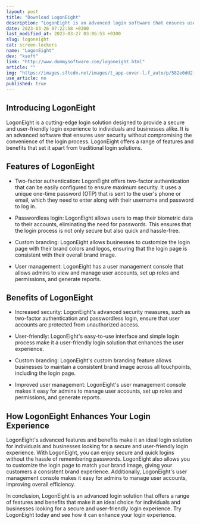 ```yaml
---
layout: post
title: "Download LogonEight"
description: "LogonEight is an advanced login software that ensures user security without compromising the convenience of the login process. Learn more about its features, benefits, and how it can enhance your login experience in this article."
date: 2023-03-26 07:22:58 +0300
last_modified_at: 2023-03-27 03:06:53 +0300
slug: logoneight
cat: screen-lockers
name: "LogonEight"
dev: "ksoft"
link: "http://www.dummysoftware.com/logoneight.html"
article: ""
img: "https://images.sftcdn.net/images/t_app-cover-l,f_auto/p/582e0dd2-a4d0-11e6-87ef-00163ed833e7/2318362560/logoneight-screenshot.png"
use_article: no
published: true
---
```

## Introducing LogonEight

LogonEight is a cutting-edge login solution designed to provide a secure and user-friendly login experience to individuals and businesses alike. It is an advanced software that ensures user security without compromising the convenience of the login process. LogonEight offers a range of features and benefits that set it apart from traditional login solutions.

## Features of LogonEight

- Two-factor authentication: LogonEight offers two-factor authentication that can be easily configured to ensure maximum security. It uses a unique one-time password (OTP) that is sent to the user's phone or email, which they need to enter along with their username and password to log in.

- Passwordless login: LogonEight allows users to map their biometric data to their accounts, eliminating the need for passwords. This ensures that the login process is not only secure but also quick and hassle-free.

- Custom branding: LogonEight allows businesses to customize the login page with their brand colors and logos, ensuring that the login page is consistent with their overall brand image.

- User management: LogonEight has a user management console that allows admins to view and manage user accounts, set up roles and permissions, and generate reports.

## Benefits of LogonEight

- Increased security: LogonEight's advanced security measures, such as two-factor authentication and passwordless login, ensure that user accounts are protected from unauthorized access.

- User-friendly: LogonEight's easy-to-use interface and simple login process make it a user-friendly login solution that enhances the user experience.

- Custom branding: LogonEight's custom branding feature allows businesses to maintain a consistent brand image across all touchpoints, including the login page.

- Improved user management: LogonEight's user management console makes it easy for admins to manage user accounts, set up roles and permissions, and generate reports.

## How LogonEight Enhances Your Login Experience

LogonEight's advanced features and benefits make it an ideal login solution for individuals and businesses looking for a secure and user-friendly login experience. With LogonEight, you can enjoy secure and quick logins without the hassle of remembering passwords. LogonEight also allows you to customize the login page to match your brand image, giving your customers a consistent brand experience. Additionally, LogonEight's user management console makes it easy for admins to manage user accounts, improving overall efficiency.

In conclusion, LogonEight is an advanced login solution that offers a range of features and benefits that make it an ideal choice for individuals and businesses looking for a secure and user-friendly login experience. Try LogonEight today and see how it can enhance your login experience.